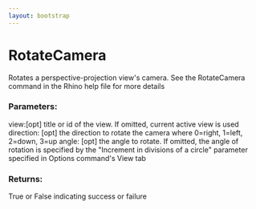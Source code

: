 ```yaml
---
layout: bootstrap
---
```


# RotateCamera

Rotates a perspective-projection view's camera. See the RotateCamera
        command in the Rhino help file for more details
        

### Parameters:

view:[opt] title or id of the view. If omitted, current active view is used
direction: [opt] the direction to rotate the camera where 0=right, 1=left,
      2=down, 3=up
angle: [opt] the angle to rotate. If omitted, the angle of rotation
      is specified by the "Increment in divisions of a circle" parameter
      specified in Options command's View tab
        

### Returns:


True or False indicating success or failure
        

